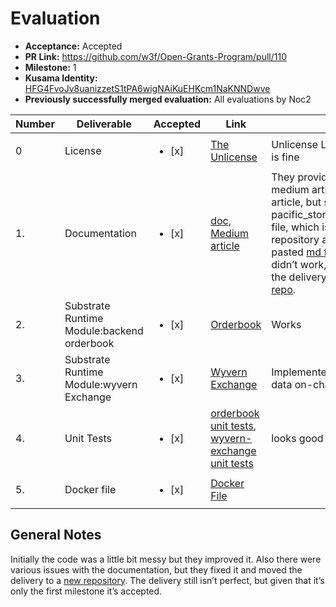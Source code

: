 # Evaluation

- **Acceptance:** Accepted
- **PR Link:** https://github.com/w3f/Open-Grants-Program/pull/110
- **Milestone:** 1
- **Kusama Identity:** [HFG4FvoJv8uanizzetS1tPA6wigNAiKuEHKcm1NaKNNDwve](https://polkascan.io/pre/kusama/account/HFG4FvoJv8uanizzetS1tPA6wigNAiKuEHKcm1NaKNNDwve)
- **Previously successfully merged evaluation:** All evaluations by Noc2

| Number | Deliverable                                | Accepted               | Link                                                                                                                                                                                                                                                 | Evaluation Notes                                                                                                                                                                                                                                                                                                                                                                                                                                                                                            |
| ------ | ------------------------------------------ | ---------------------- | ---------------------------------------------------------------------------------------------------------------------------------------------------------------------------------------------------------------------------------------------------- | ----------------------------------------------------------------------------------------------------------------------------------------------------------------------------------------------------------------------------------------------------------------------------------------------------------------------------------------------------------------------------------------------------------------------------------------------------------------------------------------------------------- |
| 0      | License                                    | <ul><li>[x] </li></ul> | [The Unlicense](https://github.com/vlbos/pacific-store-node/blob/master/LICENSE)                                                                                                                                                                     | Unlicense License based on the template is fine                                                                                                                                                                                                                                                                                                                                                                                                                                                             |
| 1.     | Documentation                              | <ul><li>[x] </li></ul> | [doc](https://github.com/vlbos/pacific-store-node/blob/milestone-1/doc/pacific_store_milestone1.md), [Medium article](https://vlbos2018.medium.com/pacificstore-orderbook-wyvernexchange-modules-bca9af39111)                                        | They provided documentation. The medium article is not really a medium article, but simply a copy paste of the pacific_store_milestone1_testing_guide.md file, which isn’t really useful. The repository also originally contained copy pasted [md files](https://github.com/vlbos/pacific-store-node/tree/milestone-1/front-end) and the testing guide didn’t work, but everything was fixed and the delivery was moved to a separate [repo](https://github.com/vlbos/pacificstore-node/tree/milestone-1). |
| 2.     | Substrate Runtime Module:backend orderbook | <ul><li>[x] </li></ul> | [Orderbook](https://github.com/vlbos/pacific-store-node/tree/milestone-1/pallets/orderbook)                                                                                                                                                          | Works                                                                                                                                                                                                                                                                                                                                                                                                                                                                                                       |
| 3.     | Substrate Runtime Module:wyvern Exchange   | <ul><li>[x] </li></ul> | [Wyvern Exchange](https://github.com/vlbos/pacific-store-node/tree/milestone-1/pallets/wyvern-exchange)                                                                                                                                              | Implemented, but this puts way too much data on-chain                                                                                                                                                                                                                                                                                                                                                                                                                                                       |
| 4.     | Unit Tests                                 | <ul><li>[x] </li></ul> | [orderbook unit tests](https://github.com/vlbos/pacific-store-node/blob/milestone-1/pallets/orderbook/src/tests.rs), [wyvern-exchange unit tests](https://github.com/vlbos/pacific-store-node/blob/milestone-1/pallets/wyvern-exchange/src/tests.rs) | looks good                                                                                                                                                                                                                                                                                                                                                                                                                                                                                                  |
| 5.     | Docker file                                | <ul><li>[x] </li></ul> | [Docker File](https://github.com/vlbos/pacific-store-node/blob/milestone-1/Dockerfile)                                                                                                                                                               |                                                                                                                                                                                                                                                                                                                                                                                                                                                                                                             |

## General Notes

Initially the code was a little bit messy but they improved it. Also there were various issues with the documentation, but they fixed it and moved the delivery to a [new repository](https://github.com/vlbos/pacificstore-node/tree/milestone-1). The delivery still isn’t perfect, but given that it’s only the first milestone it’s accepted.
